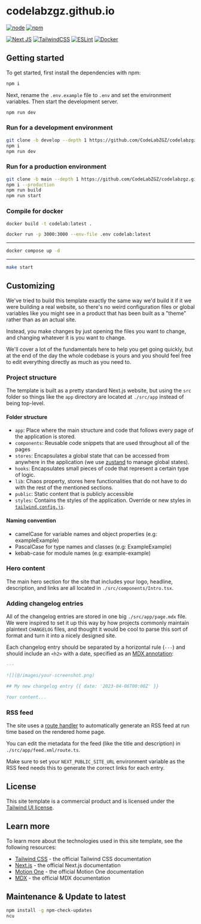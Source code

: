 # codelabzgz.github.io

[![node](https://img.shields.io/badge/node-18.x-blue)](https://nodejs.org/en/download)
[![npm](https://img.shields.io/badge/npm-10.x-blue)](https://www.npmjs.com/)

[![Next JS](https://img.shields.io/badge/Next-black?style=for-the-badge&logo=next.js&logoColor=white)](https://nextjs.org/)
[![TailwindCSS](https://img.shields.io/badge/tailwindcss-%2338B2AC.svg?style=for-the-badge&logo=tailwind-css&logoColor=white)](https://tailwindcss.com/)
[![ESLint](https://img.shields.io/badge/ESLint-4B3263?style=for-the-badge&logo=eslint&logoColor=white)](https://eslint.org/)
[![Docker](https://img.shields.io/badge/docker-%230db7ed.svg?style=for-the-badge&logo=docker&logoColor=white)](https://www.docker.com/)

## Getting started

To get started, first install the dependencies with npm:

```bash
npm i
```

Next, rename the `.env.example` file to `.env` and set the environment variables. Then start the development server.

```bash
npm run dev
```

### Run for a development environment

```bash
git clone -b develop --depth 1 https://github.com/CodeLabZGZ/codelabzgz.github.io.git
npm i
npm run dev
```

### Run for a production environment

```bash
git clone -b main --depth 1 https://github.com/CodeLabZGZ/codelabzgz.github.io.git
npm i --production
npm run build
npm run start
```

### Compile for docker

```bash
docker build -t codelab:latest .
```

```bash
docker run -p 3000:3000 --env-file .env codelab:latest
```

---

```bash
docker compose up -d
```

---

```bash
make start
```

## Customizing

We've tried to build this template exactly the same way we'd build it if it we were building a real website, so there's no weird configuration files or global variables like you might see in a product that has been built as a "theme" rather than as an actual site.

Instead, you make changes by just opening the files you want to change, and changing whatever it is you want to change.

We'll cover a lot of the fundamentals here to help you get going quickly, but at the end of the day the whole codebase is yours and you should feel free to edit everything directly as much as you need to.

### Project structure

The template is built as a pretty standard Next.js website, but using the `src` folder so things like the `app` directory are located at `./src/app` instead of being top-level.

#### Folder structure

- `app`: Place where the main structure and code that follows every page of the application is stored.
- `components`: Reusable code snippets that are used throughout all of the pages
- `stores`: Encapsulates a global state that can be accessed from anywhere in the application (we use [zustand](https://zustand-demo.pmnd.rs/) to manage global states).
- `hooks`: Encapsulates small pieces of code that represent a certain type of logic.
- `lib`: Chaos property, stores here functionalities that do not have to do with the rest of the mentioned sections.
- `public`: Static content that is publicly accessible
- `styles`: Contains the styles of the application. Override or new styles in [`tailwind.config.js`](tailwind.config.js).

#### Naming convention

- camelCase for variable names and object properties (e.g: exampleExample)
- PascalCase for type names and classes (e.g: ExampleExample)
- kebab-case for module names (e.g: example-example)

### Hero content

The main hero section for the site that includes your logo, headline, description, and links are all located in `./src/components/Intro.tsx`.

### Adding changelog entries

All of the changelog entries are stored in one big `./src/app/page.mdx` file. We were inspired to set it up this way by how projects commonly maintain plaintext `CHANGELOG` files, and thought it would be cool to parse this sort of format and turn it into a nicely designed site.

Each changelog entry should be separated by a horizontal rule (`---`) and should include an `<h2>` with a date, specified as an [MDX annotation](https://github.com/bradlc/mdx-annotations):

```md
---

![](@/images/your-screenshot.png)

## My new changelog entry {{ date: '2023-04-06T00:00Z' }}

Your content...
```

### RSS feed

The site uses a [route handler](https://nextjs.org/docs/app/building-your-application/routing/router-handlers) to automatically generate an RSS feed at run time based on the rendered home page.

You can edit the metadata for the feed (like the title and description) in `./src/app/feed.xml/route.ts`.

Make sure to set your `NEXT_PUBLIC_SITE_URL` environment variable as the RSS feed needs this to generate the correct links for each entry.

## License

This site template is a commercial product and is licensed under the [Tailwind UI license](https://tailwindui.com/license).

## Learn more

To learn more about the technologies used in this site template, see the following resources:

- [Tailwind CSS](https://tailwindcss.com/docs) - the official Tailwind CSS documentation
- [Next.js](https://nextjs.org/docs) - the official Next.js documentation
- [Motion One](https://motion.dev/) - the official Motion One documentation
- [MDX](https://mdxjs.com/) - the official MDX documentation

## Maintenance & Update to latest

```bash
npm install -g npm-check-updates
ncu
```
